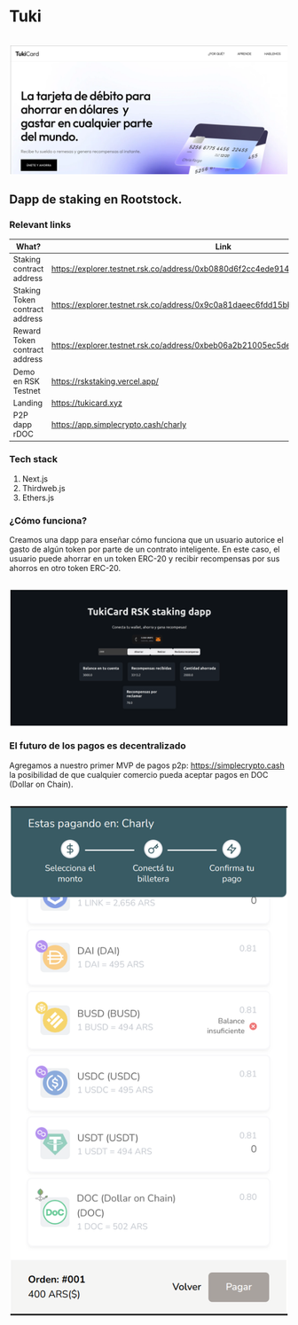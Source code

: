 #  Tuki
<p align="center">
    <br>
    <img src="img/landing.png" width="500"/>
    <br>
<p>

## Dapp de staking en Rootstock.


### Relevant links

| What? | Link |
|---|---|
| Staking contract address | https://explorer.testnet.rsk.co/address/0xb0880d6f2cc4ede914bb73474f945cb428e8215a |
| Staking Token contract address | https://explorer.testnet.rsk.co/address/0x9c0a81daeec6fdd15bbbe94c2feabe037a26548c |
| Reward Token contract address | https://explorer.testnet.rsk.co/address/0xbeb06a2b21005ec5defe81193d3f1895fbc6995f |
| Demo en RSK Testnet | https://rskstaking.vercel.app/ |
| Landing | https://tukicard.xyz |
| P2P dapp rDOC | https://app.simplecrypto.cash/charly |

### Tech stack
1. Next.js
2. Thirdweb.js
3. Ethers.js

### ¿Cómo funciona?
Creamos una dapp para enseñar cómo funciona que un usuario autorice el gasto de algún token por parte de un contrato inteligente.
En este caso, el usuario puede ahorrar en un token ERC-20 y recibir recompensas por sus ahorros en otro token ERC-20.

<p align="center">
    <br>
    <img src="img/demo.png" width="500"/>
    <br>
<p>

### El futuro de los pagos es decentralizado
Agregamos a nuestro primer MVP de pagos p2p: https://simplecrypto.cash la posibilidad de que cualquier comercio pueda aceptar pagos en DOC (Dollar on Chain).

<p align="center">
    <br>
    <img src="img/doc.png" width="500"/>
    <br>
<p>



